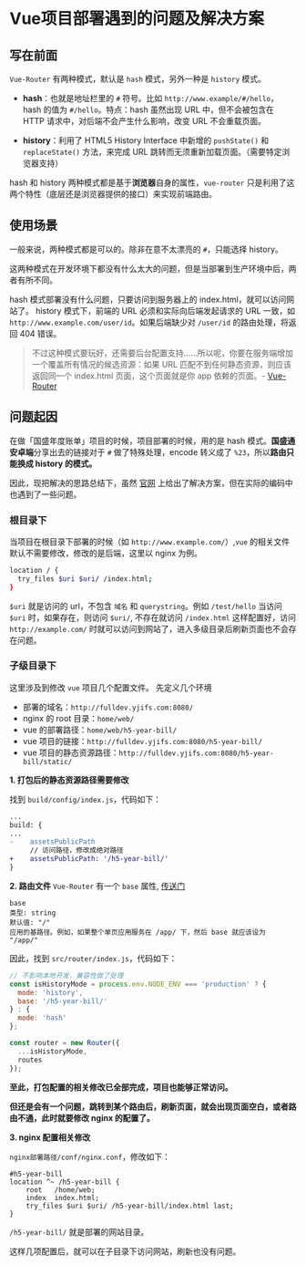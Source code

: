 # Vue项目部署遇到的问题及解决方案

## 写在前面
`Vue-Router` 有两种模式，默认是 `hash` 模式，另外一种是 `history` 模式。

- **hash**：也就是地址栏里的 `#` 符号。比如 `http://www.example/#/hello`，hash 的值为 `#/hello`。特点：hash 虽然出现 URL 中，但不会被包含在 HTTP 请求中，对后端不会产生什么影响，改变 URL 不会重载页面。

- **history**：利用了 HTML5 History Interface 中新增的 `pushState()` 和 `replaceState()` 方法，来完成 URL 跳转而无须重新加载页面。（需要特定浏览器支持）

hash 和 history 两种模式都是基于**浏览器**自身的属性，`vue-router` 只是利用了这两个特性（底层还是浏览器提供的接口）来实现前端路由。

## 使用场景
一般来说，两种模式都是可以的。除非在意不太漂亮的 `#`，只能选择 history。

这两种模式在开发环境下都没有什么太大的问题，但是当部署到生产环境中后，两者有所不同。

hash 模式部署没有什么问题，只要访问到服务器上的 index.html，就可以访问网站了。 
history 模式下，前端的 URL 必须和实际向后端发起请求的 URL 一致，如 `http://www.example.com/user/id`。如果后端缺少对 `/user/id` 的路由处理，将返回 404 错误。
> 不过这种模式要玩好，还需要后台配置支持……所以呢，你要在服务端增加一个覆盖所有情况的候选资源：如果 URL 匹配不到任何静态资源，则应该返回同一个 index.html 页面，这个页面就是你 app 依赖的页面。- [Vue-Router](https://router.vuejs.org/zh/guide/essentials/history-mode.html)

## 问题起因
在做「国盛年度账单」项目的时候，项目部署的时候，用的是 hash 模式。**国盛通安卓端**分享出去的链接对于 `#` 做了特殊处理，encode 转义成了 `%23`，所以**路由只能换成 history 的模式。**

因此，现把解决的思路总结下，虽然 [官网](https://router.vuejs.org/zh/guide/essentials/history-mode.html#%E5%90%8E%E7%AB%AF%E9%85%8D%E7%BD%AE%E4%BE%8B%E5%AD%90) 上给出了解决方案，但在实际的编码中也遇到了一些问题。

### 根目录下
当项目在根目录下部署的时候（如 `http://www.example.com/`）,`vue` 的相关文件默认不需要修改，修改的是后端，这里以 nginx 为例。

```bash
location / {
  try_files $uri $uri/ /index.html;
}
```
`$uri` 就是访问的 url，不包含 `域名` 和 `querystring`。例如 `/test/hello` 当访问 `$uri` 时，如果存在，则访问 `$uri/`, 不存在就访问 `/index.html` 这样配置好，访问 `http://example.com/` 时就可以访问到网站了，进入多级目录后刷新页面也不会存在问题。

### 子级目录下
这里涉及到修改 `vue` 项目几个配置文件。
先定义几个环境

- 部署的域名：`http://fulldev.yjifs.com:8080/`
- nginx 的 root 目录：`home/web/`
- vue 的部署路径：`home/web/h5-year-bill/`
- vue 项目的链接：`http://fulldev.yjifs.com:8080/h5-year-bill/`
- vue 项目的静态资源路径：`http://fulldev.yjifs.com:8080/h5-year-bill/static/`

**1. 打包后的静态资源路径需要修改**

找到 `build/config/index.js`，代码如下：

```diff
...
build: {
...
-    assetsPublicPath
     // 访问路径，修改成绝对路径
+    assetsPublicPath: '/h5-year-bill/'
}
```

**2. 路由文件**
`Vue-Router` 有一个 `base` 属性, [传送门](https://router.vuejs.org/zh/api/#base)
```
base
类型: string
默认值: "/"
应用的基路径。例如，如果整个单页应用服务在 /app/ 下，然后 base 就应该设为 "/app/"
```
因此，找到 `src/router/index.js`，代码如下：
```js
// 不影响本地开发，兼容性做了处理
const isHistoryMode = process.env.NODE_ENV === 'production' ? {
  mode: 'history',
  base: '/h5-year-bill/'
} : {
  mode: 'hash'
};

const router = new Router({
  ...isHistoryMode,
  routes
});
```

**至此，打包配置的相关修改已全部完成，项目也能够正常访问。**

**但还是会有一个问题，跳转到某个路由后，刷新页面，就会出现页面空白，或者路由不通，此时就要修改 nginx 的配置了。**

**3. nginx 配置相关修改**

`nginx部署路径/conf/nginx.conf`，修改如下：

```
#h5-year-bill
location ^~ /h5-year-bill {
    root   /home/web;
    index  index.html;
    try_files $uri $uri/ /h5-year-bill/index.html last;
}
```

`/h5-year-bill/` 就是部署的网站目录。

这样几项配置后，就可以在子目录下访问网站，刷新也没有问题。

